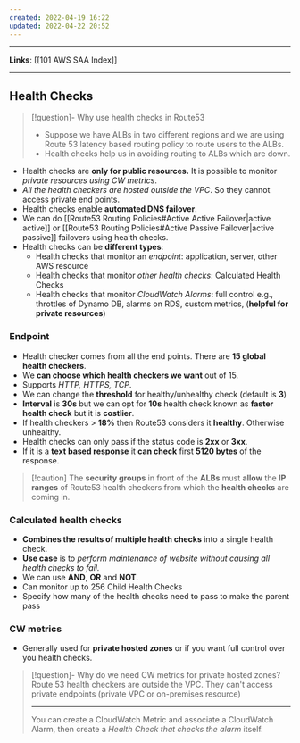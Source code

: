 ```yaml
---
created: 2022-04-19 16:22
updated: 2022-04-22 20:52
---
```

---
**Links**: [[101 AWS SAA Index]]

---
## Health Checks
> [!question]- Why use health checks in Route53
> - Suppose we have ALBs in two different regions and we are using Route 53 latency based routing policy to route users to the ALBs.
> - Health checks help us in avoiding routing to ALBs which are down.

- Health checks are **only for public resources.** It is possible to monitor *private resources using CW metrics*.
- *All the health checkers are hosted outside the VPC*. So they cannot access private end points.
- Health checks enable **automated DNS failover**.
- We can do [[Route53 Routing Policies#Active Active Failover|active active]] or [[Route53 Routing Policies#Active Passive Failover|active passive]] failovers using health checks.
- Health checks can be **different types**: 
	- Health checks that monitor an *endpoint*: application, server, other AWS resource 
	- Health checks that monitor *other health checks*: Calculated Health Checks
	- Health checks that monitor *CloudWatch Alarms*: full control e.g., throttles of Dynamo DB, alarms on RDS, custom metrics, (**helpful for private resources**)

### Endpoint 
-   Health checker comes from all the end points. There are **15 global health checkers**.
-   We **can choose which health checkers we want** out of 15.
-   Supports *HTTP, HTTPS, TCP*.
-   We can change the **threshold** for healthy/unhealthy check (default is **3**)
-   **Interval** is **30s** but we can opt for **10s** health check known as **faster health check** but it is **costlier**.
-   If health checkers > **18%** then Route53 considers it **healthy**. Otherwise unhealthy.
-   Health checks can only pass if the status code is **2xx** or **3xx**.
-   If it is a **text based response** it **can check** first **5120 bytes** of the response.

> [!caution] The **security groups** in front of the **ALBs** must **allow** the **IP ranges** of Route53 health checkers from which the **health checks** are coming in.

### Calculated health checks
-   **Combines the results of multiple health checks** into a single health check.
-   **Use case** is to *perform maintenance of website without causing all health checks to fail.*
-   We can use **AND**, **OR** and **NOT**.
- Can monitor up to 256 Child Health Checks
- Specify how many of the health checks need to pass to make the parent pass

### CW metrics
- Generally used for **private hosted zones** or if you want full control over you health checks.

> [!question]- Why do we need CW metrics for private hosted zones?
> Route 53 health checkers are outside the VPC. They can't access private endpoints (private VPC or on-premises resource)
> 
> ---
> You can create a CloudWatch Metric and associate a CloudWatch Alarm, then create a *Health Check that checks the alarm* itself.